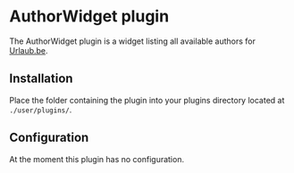 # AuthorWidget plugin
The AuthorWidget plugin is a widget listing all available authors for [Urlaub.be](https://github.com/urlaube/urlaube).

## Installation
Place the folder containing the plugin into your plugins directory located at `./user/plugins/`.

## Configuration
At the moment this plugin has no configuration.
